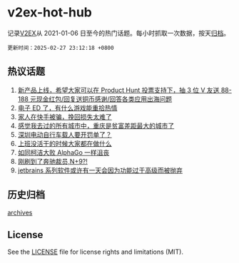# v2ex-hot-hub

 记录[V2EX](https://www.v2ex.com/)从 2021-01-06 日至今的热门话题。每小时抓取一次数据，按天[归档](archives)。

`更新时间：2025-02-27 23:12:18 +0800`

## 热议话题

1. [新产品上线，希望大家可以在 Product Hunt 投票支持下，抽 3 位 V 友送 88-188 元现金红包/回复送铜币感谢/回答各类应用出海问题](https://www.v2ex.com/t/1114522)
1. [电子 ED 了，有什么游戏能重拾热情](https://www.v2ex.com/t/1114559)
1. [家人在快手被骗，挽回损失太难了](https://www.v2ex.com/t/1114549)
1. [感觉我去过的所有城市中，重庆是贫富差距最大的城市了](https://www.v2ex.com/t/1114529)
1. [深圳电动自行车载人要开罚单了？](https://www.v2ex.com/t/1114494)
1. [上班没活干的时候大家都在做什么](https://www.v2ex.com/t/1114504)
1. [如同柯洁大败 AlphaGo 一样沮丧](https://www.v2ex.com/t/1114503)
1. [刚刷到了奔驰裁员,N+9?!](https://www.v2ex.com/t/1114562)
1. [jetbrains 系列软件或许有一天会因为功能过于高级而被抛弃](https://www.v2ex.com/t/1114603)

## 历史归档

[archives](archives)

## License

See the [LICENSE](LICENSE) file for license rights and limitations (MIT).
